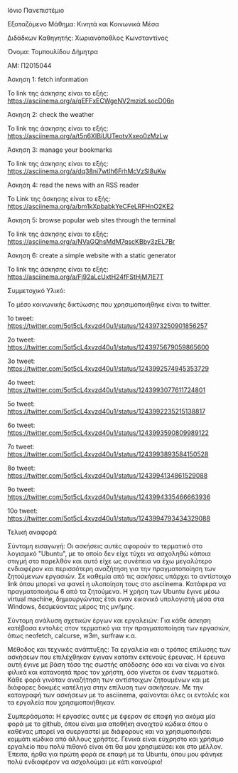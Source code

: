 Ιόνιο Πανεπιστέμιο

Εξαταζόμενο Μάθημα: Κινητά και Κοινωνικά Μέσα

Διδάδκων Καθηγητής: Χωριανόποθλος Κωνσταντίνος

Όνομα: Τομπουλίδου Δήμητρα 

ΑΜ: Π2015044

Άσκηση 1: fetch information

Το link της άσκησης είναι το εξής: https://asciinema.org/a/qEFFxECWgeNV2mzizLsocD06n

Άσκηση 2: check the weather

Το link της άσκησης είναι το εξής: https://asciinema.org/a/t5n6XIBiUUTeotvXxeo0zMzLw

Άσκηση 3: manage your bookmarks

Το link της άσκησης είναι το εξής: https://asciinema.org/a/dq38ni7wtIh6FrhMcVzSl8uKw

Άσκηση 4: read the news with an RSS reader

Το Link της άσκησης είναι το εξής: https://asciinema.org/a/bm1kXpbabkYeCFeLRFHnO2KE2

Άσκηση 5: browse popular web sites through the terminal

Το link της άσκησης είναι το εξής: https://asciinema.org/a/NVaGQhsMdM7qscKBby3zEL7Br

Άσκηση 6: create a simple website with a static generator

Το link της άσκησης είναι το εξής: https://asciinema.org/a/Fj92aLcUxtH24fFStHjM7lE7T


Συμμετοχικό Υλικό:

Το μέσο κοινωνικής δικτύωσης που χρησιμοποιήθηκε είναι το twitter.

1ο tweet: https://twitter.com/5ot5cL4xvzd40u1/status/1243973250901856257

2o tweet: https://twitter.com/5ot5cL4xvzd40u1/status/1243975679059865600

3o tweet: https://twitter.com/5ot5cL4xvzd40u1/status/1243992574945353729

4o tweet: https://twitter.com/5ot5cL4xvzd40u1/status/1243993077611724801

5o tweet: https://twitter.com/5ot5cL4xvzd40u1/status/1243992235215138817

6o tweet: https://twitter.com/5ot5cL4xvzd40u1/status/1243993590809989122

7o tweet: https://twitter.com/5ot5cL4xvzd40u1/status/1243993893584150528

8o tweet: https://twitter.com/5ot5cL4xvzd40u1/status/1243994134861529088

9o tweet: https://twitter.com/5ot5cL4xvzd40u1/status/1243994335466663936

10o tweet: https://twitter.com/5ot5cL4xvzd40u1/status/1243994793434329088

Τελική αναφορά

Σύντομη εισαγωγή: Οι ασκήσεις αυτές αφορούν το τερματικό στο λογισμικό "Ubuntu", με το οποίο δεν είχε τύχει να ασχοληθώ κάποια στιγμή στο παρελθόν και αυτό είχε ως συνέπεια να έχω μεγαλύτερο ενδιαφέρον και περισσότερη αναζήτηση για την πραγματοποίηση των ζητούμενων εργασιών. Σε καθεμία από τις ασκήσεις υπάρχει το αντίστοιχο link όπου μπορεί να φανεί η υλοποίηση τους στο asciinema. Κατάφερα να πραγματοποιήσω 6 από τα ζητούμενα. Η χρήση των Ubuntu έγινε μέσω virtual machine, δημιουργώντας έτσι εναν εικονικό υπολογιστή μέσα στα Windows, δεσμεύοντας μέρος της μνήμης.

Σύντομη ανάλυση σχετικών έργων και εργαλειών: Για κάθε άσκηση κατέβασα εντολές στον τερματικό για την πραγματοποίηση των εργασιών, όπως neofetch, calcurse, w3m, surfraw κ.α.

Μέθοδος και τεχνικές ανάπτυξης: Τα εργαλεία και ο τρόπος επίλυσης των ασκήσεων που επιλέχθηκαν έγιναν κατόπιν εκτενούς έρευνας. Η έρευνα αυτή έγινε με βάση τόσο της σωστής απόδοσης όσο και να είναι να είναι φιλικά και κατανοητά προς τον χρήστη, όσο γίνεται σε έναν τερματικό. Κάθε φορά γινόταν αναζήτηση των αντίστοιχων ζητουμένων και με διάφορες δοκιμές κατέληγα στην επίλυση των ασκήσεων. Με την καταγραφή των ασκήσεων με το asciinema, φαίνονται όλες οι εντολές και τα εργαλεία που χρησιμοποιήθηκαν.

Συμπεράσματα: Η εργασίες αυτές με έφεραν σε επαφή για ακόμα μία φορά με το github, όπου είναι μια αποθήκη ανοιχτού κώδικα όπου ο καθένας μπορεί να συεργαστεί με διάφορους και να χρησιμοποιήσει κομμάτι κώδικα από άλλους χρήστες. Γενικά είναι εύχρηστο και χρήσιμο εργαλείο που πολύ πιθανό είναι ότι θα μου χρησιμεύσει και στο μέλλον. Έπειτα, ήρθα για πρώτη φορά σε επαφή με τα Ubuntu, όπου μου φάνηκε πολύ ενδιαφέρον να ασχολούμαι με κάτι καινούριο!
